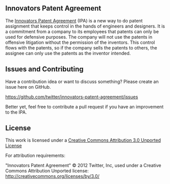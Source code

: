 ## Innovators Patent Agreement

The [Innovators Patent Agreement](https://github.com/twitter/innovators-patent-agreement/blob/master/innovators-patent-agreement.md) (IPA) is a new way to do patent assignment that keeps control in the hands of engineers and designers. 
It is a commitment from a company to its employees that patents can only be used for defensive purposes. 
The company will not use the patents in offensive litigation without the permission of the inventors. 
This control flows with the patents, so if the company sells the patents to others, 
the assignee can only use the patents as the inventor intended.

## Issues and Contributing

Have a contribution idea or want to discuss something? Please create an issue here on GitHub.

https://github.com/twitter/innovators-patent-agreement/issues

Better yet, feel free to contribute a pull request if you have an improvement to the IPA.

## License

This work is licensed under a [Creative Commons Attribution 3.0 Unported License](http://creativecommons.org/licenses/by/3.0/)

For attribution requirements:

"Innovators Patent Agreement" © 2012 Twitter, Inc, used under a Creative Commons Attribution Unported license: http://creativecommons.org/licenses/by/3.0/
